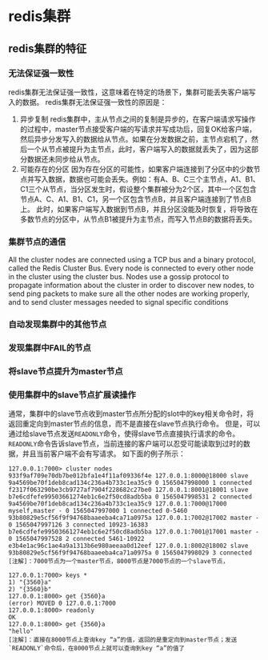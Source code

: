 # redis集群

## redis集群的特征
### 无法保证强一致性
redis集群无法保证强一致性，这意味着在特定的场景下，集群可能丢失客户端写入的数据。
redis集群无法保证强一致性的原因是：
1. 异步复制
    redis集群中，主从节点之间的复制是异步的，在客户端请求写操作的过程中，master节点接受客户端的写请求并写成功后，回复OK给客户端，然后异步分发写入的数据给从节点。如果在分发数据之前，主节点宕机了，然后一个从节点被提升为主节点，此时，客户端写入的数据就丢失了，因为这部分数据还未同步给从节点。
2. 可能存在的分区
    因为存在分区的可能性，如果客户端连接到了分区中的少数节点并写入数据，数据也可能会丢失。例如：有A、B、C三个主节点，A1、B1、C1三个从节点，当分区发生时，假设整个集群被分为2个区，其中一个区包含节点A、C、A1、B1、C1，另一个区包含节点B，并且客户端连接到了节点B上。
    此时，如果客户端写入数据到节点B，并且分区没能及时恢复，将导致在多数节点的分区中，从节点B1被提升为主节点，而写入节点B的数据将丢失。

### 集群节点的通信
All the cluster nodes are connected using a TCP bus and a binary protocol, called the Redis Cluster Bus. Every node is connected to every other node in the cluster using the cluster bus. Nodes use a gossip protocol to propagate information about the cluster in order to discover new nodes, to send ping packets to make sure all the other nodes are working properly, and to send cluster messages needed to signal specific conditions

### 自动发现集群中的其他节点

### 发现集群中FAIL的节点

### 将slave节点提升为master节点

### 使用集群中的slave节点扩展读操作
通常，集群中的slave节点收到master节点所分配的slot中的key相关命令时，将返回重定向到master节点的信息，而不是直接在slave节点执行命令。
但是，可以通过给slave节点发送`READONLY`命令，使得slave节点直接执行请求的命令。`READONLY`命令告诉slave节点，当前连接的客户端可以忍受可能读取到过时的数据，并且当前客户端不会有写请求。
如下面的例子所示：
```
127.0.0.1:7000> cluster nodes
933f9af709e70db7be012bfa1e4f11af09336f4e 127.0.0.1:8000@18000 slave 9a4569be70f1deb8cad134c236a4b733c1ea35c9 0 1565047998000 1 connected
f2317f063290be3cb9727af7904f228682c27be0 127.0.0.1:8001@18001 slave b7e6cdfefe99503661274eb1c6e2f50cd8adb5ba 0 1565047998531 2 connected
9a4569be70f1deb8cad134c236a4b733c1ea35c9 127.0.0.1:7000@17000 myself,master - 0 1565047997000 1 connected 0-5460
93b80829e5cf56f9f94768baaeeba4ca71a0975a 127.0.0.1:7002@17002 master - 0 1565047997126 3 connected 10923-16383
b7e6cdfefe99503661274eb1c6e2f50cd8adb5ba 127.0.0.1:7001@17001 master - 0 1565047997528 2 connected 5461-10922
e3b4e1ac96c1ae4a9a1313b6e980aeeaa0d12eef 127.0.0.1:8002@18002 slave 93b80829e5cf56f9f94768baaeeba4ca71a0975a 0 1565047998029 3 connected
[注解]：7000节点为一个master节点，8000节点是7000节点的一个slave节点，

127.0.0.1:7000> keys *
1) "{3560}a"
2) "{3560}b"
127.0.0.1:8000> get {3560}a
(error) MOVED 0 127.0.0.1:7000
127.0.0.1:8000> readonly
OK
127.0.0.1:8000> get {3560}a
"hello"
[注解]：直接在8000节点上查询key “a”的值，返回的是重定向到master节点；发送`READONLY`命令后，在8000节点上就可以查询到key “a”的值了
```